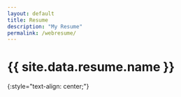 ```yaml
---
layout: default
title: Resume
description: "My Resume"
permalink: /webresume/
---
```


# {{ site.data.resume.name }}
{:style="text-align: center;"}

